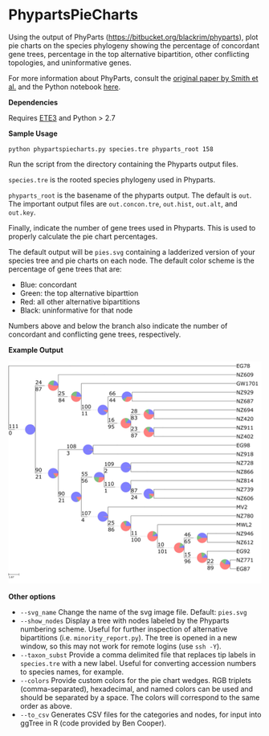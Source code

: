 # PhypartsPieCharts

Using the output of PhyParts (https://bitbucket.org/blackrim/phyparts), plot pie charts on the species phylogeny showing the percentage of concordant gene trees, percentage in the top alternative bipartition, other conflicting topologies, and uninformative genes.

For more information about PhyParts, consult the [original paper by Smith et al.](https://bmcevolbiol.biomedcentral.com/articles/10.1186/s12862-015-0423-0) and the Python notebook [here](PhyParts_PieCharts.ipynb).

**Dependencies**

Requires [ETE3](http://etetoolkit.org/) and Python > 2.7


**Sample Usage**

```
python phypartspiecharts.py species.tre phyparts_root 158
```
Run the script from the directory containing the Phyparts output files. 

`species.tre` is the rooted species phylogeny used in Phyparts.

`phyparts_root` is the basename of the phyparts output. The default is `out`. The important output files are `out.concon.tre`, `out.hist`, `out.alt`, and `out.key`.

Finally, indicate the number of gene trees used in Phyparts. This is used to properly calculate the pie chart percentages.

The default output will be `pies.svg` containing a ladderized version of your species tree and pie charts on each node. The default color scheme is the percentage of gene trees that are:

* Blue: concordant
* Green: the top alternative biparttion
* Red: all other alternative bipartitions
* Black: uninformative for that node

Numbers above and below the branch also indicate the number of concordant and conflicting gene trees, respectively.

**Example Output**

![](img/default_pies.jpg)

**Other options**

* `--svg_name` Change the name of the svg image file. Default: `pies.svg`
* `--show_nodes` Display a tree with nodes labeled by the Phyparts numbering scheme. Useful for further inspection of alternative bipartitions (i.e. `minority_report.py`). The tree is opened in a new window, so this may not work for remote logins (use `ssh -Y`). 
* `--taxon_subst` Provide a comma delimited file that replaces tip labels in `species.tre` with a new label. Useful for converting accession numbers to species names, for example.
* `--colors` Provide custom colors for the pie chart wedges. RGB triplets (comma-separated), hexadecimal, and named colors can be used and should be separated by a space. The colors will correspond to the same order as above.
* `--to_csv` Generates CSV files for the categories and nodes, for input into ggTree in R (code provided by Ben Cooper).








